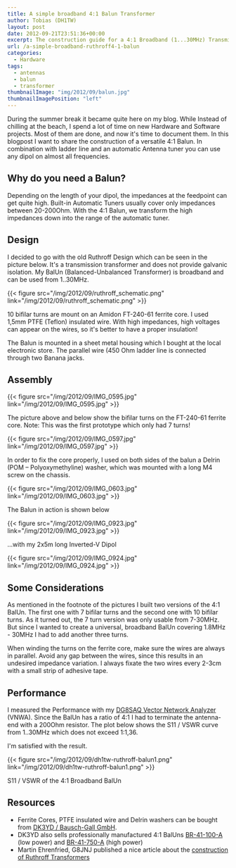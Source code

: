 ```yaml
---
title: A simple broadband 4:1 Balun Transformer
author: Tobias (DH1TW)
layout: post
date: 2012-09-21T23:51:36+00:00
excerpt: The construction guide for a 4:1 Broadband (1...30MHz) Transmission Balun.
url: /a-simple-broadband-ruthroff4-1-balun
categories:
  - Hardware
tags:
  - antennas
  - balun
  - transformer
thumbnailImage: "img/2012/09/balun.jpg"
thumbnailImagePosition: "left"
---
```


During the summer break it became quite here on my blog. While Instead of chilling at the beach, I spend a lot of time on new Hardware and Software projects. Most of them are done, and now it's time to document them.
In this blogpost I want to share the construction of a versatile 4:1 Balun. In combination with ladder line and an automatic Antenna tuner you can use any dipol on almost all frequencies.

<!--more-->

## Why do you need a Balun?

Depending on the length of your dipol, the impedances at the feedpoint can get quite high. Built-in Automatic Tuners usually cover only impedances between 20-200Ohm. With the 4:1 Balun, we transform the high impedances down into the range of the automatic tuner.

## Design

I decided to go with the old Ruthroff Design which can be seen in the picture below. It's a transmission transformer and does not provide galvanic isolation. My BalUn (Balanced-Unbalanced Transformer) is broadband and can be used from 1..30MHz.

{{< figure src="/img/2012/09/ruthroff_schematic.png" link="/img/2012/09/ruthroff_schematic.png" >}}

10 bifilar turns are mount on an Amidon FT-240-61 ferrite core. I used 1,5mm PTFE (Teflon) insulated wire. With high impedances, high voltages can appear on the wires, so it's better to have a proper insulation!

The Balun is mounted in a sheet metal housing which I bought at the local electronic store. The parallel wire (450 Ohm ladder line is connected through two Banana jacks.

## Assembly

{{< figure src="/img/2012/09/IMG_0595.jpg" link="/img/2012/09/IMG_0595.jpg" >}}

The picture above and below show the bifilar turns on the FT-240-61 ferrite core. Note: This was the first prototype which only had 7 turns!

{{< figure src="/img/2012/09/IMG_0597.jpg" link="/img/2012/09/IMG_0597.jpg" >}}

In order to fix the core properly, I used on both sides of the balun a Delrin (POM &#8211; Polyoxymethyline) washer, which was mounted with a long M4 screw on the chassis.

{{< figure src="/img/2012/09/IMG_0603.jpg" link="/img/2012/09/IMG_0603.jpg" >}}

The Balun in action is shown below

{{< figure src="/img/2012/09/IMG_0923.jpg" link="/img/2012/09/IMG_0923.jpg" >}}

&#8230;with my 2x5m long Inverted-V Dipol

{{< figure src="/img/2012/09/IMG_0924.jpg" link="/img/2012/09/IMG_0924.jpg" >}}

## Some Considerations

As mentioned in the footnote of the pictures I built two versions of the 4:1 BalUn. The first one with 7 bifilar turns and the second one with 10 bifilar turns. As it turned out, the 7 turn version was only usable from 7-30MHz. But since I wanted to create a universal, broadband BalUn covering 1.8MHz - 30MHz I had to add another three turns.

When winding the turns on the ferrite core, make sure the wires are always in parallel. Avoid any gap between the wires, since this results in an undesired impedance variation. I always fixate the two wires every 2-3cm with a small strip of adhesive tape.

## Performance

I measured the Performance with my [DG8SAQ Vector Network Analyzer][2] (VNWA). Since the BalUn has a ratio of 4:1 I had to terminate the antenna-end with a 200Ohm resistor. The plot below shows the S11 / VSWR curve from 1..30MHz which does not exceed 1:1,36.

I'm satisfied with the result.

{{< figure src="/img/2012/09/dh1tw-ruthroff-balun1.png" link="/img/2012/09/dh1tw-ruthroff-balun1.png" >}}

S11 / VSWR of the 4:1 Broadband BalUn

## Resources

- Ferrite Cores, PTFE insulated wire and Delrin washers can be bought from [DK3YD / Bausch-Gall GmbH][4].
- DK3YD also sells professionally manufactured 4:1 BalUns [BR-41-100-A][5] (low power) and [BR-41-750-A][6] (high power)
- Martin Ehrenfried, G8JNJ published a nice article about the [construction of Ruthroff Transformers][7]

 [1]: https://www.dh1tw.de/a-simple-broadband-ruthroff4-1-balun
 [2]: http://www.sdr-kits.net/VNWA/VNWA_Description.html
 [4]: mailto:dk3yd@darc.de
 [5]: http://www.bausch-gall.de/BR-41-100-A_Datenblatt.pdf
 [6]: http://www.bausch-gall.de/BR-41-750-A_Datenblatt.pdf
 [7]: http://g8jnj.webs.com/Balun%20construction.pdf